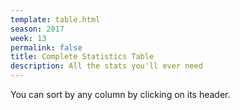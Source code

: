 ```yaml
---
template: table.html
season: 2017
week: 13
permalink: false
title: Complete Statistics Table
description: All the stats you'll ever need
---
```


You can sort by any column by clicking on its header.

